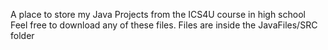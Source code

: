 A place to store my Java Projects from the ICS4U course in high school\
Feel free to download any of these files.
Files are inside the JavaFiles/SRC folder
